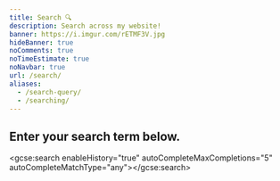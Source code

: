 ```yaml
---
title: Search 🔍️
description: Search across my website!
banner: https://i.imgur.com/rETMF3V.jpg
hideBanner: true
noComments: true
noTimeEstimate: true
noNavbar: true
url: /search/
aliases:
  - /search-query/
  - /searching/
---
```


## Enter your search term below.

<link rel="stylesheet" href="/assets/css/search.css">

<script>
  (function() {
    var cx = '008213476470887739041:ade_gb9mv7g';
    var gcse = document.createElement('script');
    gcse.type = 'text/javascript';
    gcse.async = true;
    gcse.src = 'https://cse.google.com/cse.js?cx=' + cx;
    var s = document.getElementsByTagName('script')[0];
    s.parentNode.insertBefore(gcse, s);
  })();
</script>

<gcse:search enableHistory="true" autoCompleteMaxCompletions="5" autoCompleteMatchType="any"></gcse:search>
